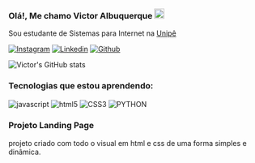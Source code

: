 <h3>Olá!, Me chamo Victor Albuquerque <img src="https://raw.githubusercontent.com/kaueMarques/kaueMarques/master/hi.gif" height="20px" style="color:white;"/> </h3> 

Sou estudante de Sistemas para Internet na [Unipê](https://www.unipe.edu.br/)

[![Instagram](https://img.shields.io/badge/Instagram-E4405F?style=for-the-badge&logo=instagram&logoColor=white)](https://www.instagram.com/albqvxc/)
[![Linkedin](https://img.shields.io/badge/LinkedIn-0077B5?style=for-the-badge&logo=linkedin&logoColor=white)](https://www.linkedin.com/in/albqvictor/)
[![Github](https://img.shields.io/badge/GitHub-100000?style=for-the-badge&logo=github&logoColor=white)](https://github.com/albqvictor1508)


![Victor's GitHub stats](https://github-readme-stats.vercel.app/api?username=albqvictor1508&show_icons=true&theme=radical)

### Tecnologias que estou aprendendo:

<div style="display">
<img align="center" alt="javascript" src="https://img.shields.io/badge/JavaScript-F7DF1E?style=for-the-badge&logo=javascript&logoColor=black"/>

<img align="center" alt="html5" src="https://img.shields.io/badge/HTML5-E34F26?style=for-the-badge&logo=html5&logoColor=white"/>

<img align="center" alt="CSS3" src="https://img.shields.io/badge/CSS3-1572B6?style=for-the-badge&logo=css3&logoColor=white"/>

<img align="center" alt="PYTHON" src="https://img.shields.io/badge/Python-3776AB?style=for-the-badge&logo=python&logoColor=white"/>
</div>

### Projeto Landing Page 

projeto criado com todo o visual em html e css de uma forma simples e dinâmica.






 

